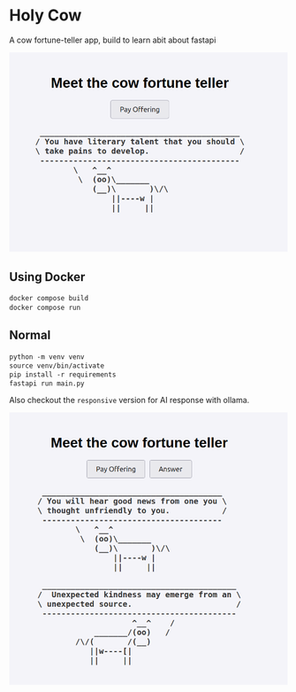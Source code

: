 # Holy Cow
A cow fortune-teller app, build to learn abit about fastapi

![screenshot](./screenshot.png)

## Using Docker
```sh
docker compose build
docker compose run
```

## Normal
```
python -m venv venv
source venv/bin/activate
pip install -r requirements
fastapi run main.py 
```

Also checkout the `responsive` version for AI response with ollama.

![screenshot](./responsive.png)
